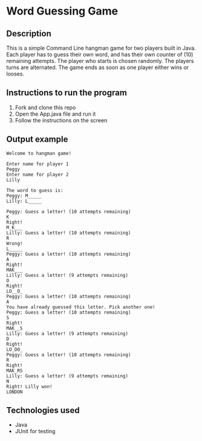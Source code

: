 # Word Guessing Game

## Description

This is a simple Command Line hangman game for two players built in Java. Each player has to guess their own word, and has their own counter of (10) remaining attempts. The player who starts is chosen randomly. The players turns are alternated. The game ends as soon as one player either wins or looses.

## Instructions to run the program

1. Fork and clone this repo
2. Open the App.java file and run it
3. Follow the instructions on the screen

## Output example

```shell
Welcome to hangman game!

Enter name for player 1
Peggy
Enter name for player 2
Lilly

The word to guess is:
Peggy: M_____
Lilly: L_____

Peggy: Guess a letter! (10 attempts remaining)
K
Right!
M_K___
Lilly: Guess a letter! (10 attempts remaining)
R
Wrong!
L_____
Peggy: Guess a letter! (10 attempts remaining)
A
Right!
MAK___
Lilly: Guess a letter! (9 attempts remaining)
O
Right!
LO__O_
Peggy: Guess a letter! (10 attempts remaining)
A
You have already guessed this letter. Pick another one!
Peggy: Guess a letter! (10 attempts remaining)
S
Right!
MAK__S
Lilly: Guess a letter! (9 attempts remaining)
D
Right!
LO_DO_
Peggy: Guess a letter! (10 attempts remaining)
R
Right!
MAK_RS
Lilly: Guess a letter! (9 attempts remaining)
N
Right! Lilly won!
LONDON
```

## Technologies used

- Java
- JUnit for testing
